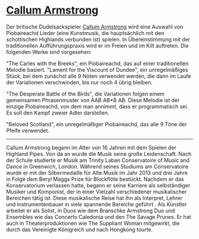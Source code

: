 # [Callum Armstrong](https://callumarmstrong.co.uk/)

Der britische Dudelsackspieler [Callum Armstrong](https://callumarmstrong.co.uk) wird eine Auswahl von Piobaireachd Lieder (eine Kunstmusik, die hauptsächlich mit den schottischen Highlands verbunden ist) spielen. In Übereinstimmung mit der traditionellen Aufführungspraxis wird er im Freien und im Kilt auftreten. Die folgenden Werke sind vorgesehen:

"The Carles with the Breeks", ein Piobaireachd, das auf einer traditionellen Melodie basiert. "Lament for the Viscount of Dundee", ein unregelmäßiges Stück, bei dem zunächst alle 9 Noten verwendet werden, die dann im Laufe der Variationen verschwinden, bis nur noch 4 übrig bleiben.

"The Desperate Battle of the Birds", die Variationen folgen einem gemeinsamen Phrasenmuster von AAB AB\*B AB. Diese Melodie ist der einzige Piobaireachd, von dem man annimmt, dass er programmatisch sei. Es soll den Kampf zweier Adler darstellen.

"Beloved Scotland", ein unregelmäßiger Piobaireachd, das alle 9 Töne der Pfeife verwendet.

---

Callum Armstrong begann im Alter von 16 Jahren mit dem Spielen der Highland Pipes. Von da an wurde die Musik seine große Leidenschaft. Nach der Schule studierte er Musik am Trinity Laban Conservatoire of Music and Dance in Greenwich, London. Während seines Studiums am Conservatoire wurde er mit der Silbermedaille für Alte Musik im Jahr 2013 und drei Jahre in Folge dem Beryl Maggs Prize für Blockflöte bestückt.
Nachdem er das Konservatorium verlassen hatte, begann er seine Karriere als selbständiger Musiker und Komponist, der in einer Vielzahl verschiedener musikalischer Bereichen tätig ist. Diese musikalische Reise hat ihn als Interpret, Lehrer und Instrumentenbauer in viele spannende Bereiche geführt . Als Künstler arbeitet er als Solist, in Duos wie dem Branschke Armstrong Duo und Ensembles wie das Concerto Caledonia und den The Savage Prunes. Er hat auch in Theaterproduktionen wie The Suppliant Woman mitgewirkt, die durch das Vereinigte Königreich und nach Hongkong tourte.
